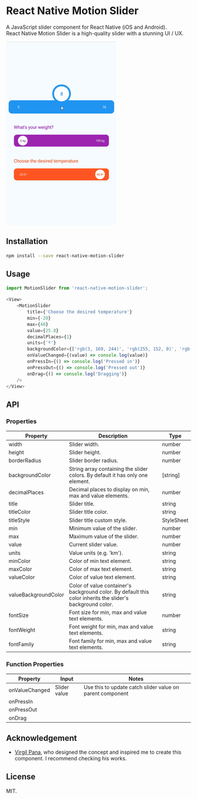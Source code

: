# React Native Motion Slider

A JavaScript slider component for React Native (iOS and Android).  
React Native Motion Slider is a high-quality slider with a stunning UI / UX.

![demo](./demo.gif)

## Installation

```bash
npm install --save react-native-motion-slider
```   


## Usage

```javascript
import MotionSlider from 'react-native-motion-slider';
```

```javascript
<View>
    <MotionSlider
    	title={'Choose the desired temperature'} 
        min={-20} 
        max={40}
        value={25.8} 
        decimalPlaces={1}
        units={'º'}
        backgroundColor={['rgb(3, 169, 244)', 'rgb(255, 152, 0)', 'rgb(255, 87, 34)']}
        onValueChanged={(value) => console.log(value)}
        onPressIn={() => console.log('Pressed in')}
        onPressOut={() => console.log('Pressed out')}
        onDrag={() => console.log('Dragging')}
    />
</View>
```

## API
### Properties

| **Property**          | **Description**                                                  | **Type** |
|-----------------------|------------------------------------------------------------------|----------|
| width                 | Slider width.                                                    | number   | 
| height                | Slider height.                                                   | number   |
| borderRadius          | Slider border radius. | number |
| backgroundColor       | String array containing the slider colors. By default it has only one element. | [string] |
| decimalPlaces         | Decimal places to display on min, max and value elements. | number |
| title                 | Slider title. | string |
| titleColor            | Slider title color. | string |
| titleStyle            | Slider title custom style. | StyleSheet |
| min                   | Minimum value of the slider. | number |
| max                   | Maximum value of the slider. | number |
| value                 | Current slider value. | number |
| units                 | Value units (e.g. 'km'). | string |
| minColor              | Color of min text element. | string |
| maxColor              | Color of max text element. | string |
| valueColor            | Color of value text element. | string |
| valueBackgroundColor  | Color of value container's background color. By default this color inherits the slider's background color. | string |
| fontSize              | Font size for min, max and value text elements. | number |
| fontWeight            | Font weight for min, max and value text elements. | string |
| fontFamily            | Font family for min, max and value text elements. | string | 

### Function Properties

| **Property**          | **Input**    | Notes                                                     |
|-----------------------|--------------|-----------------------------------------------------------|
| onValueChanged        | Slider value | Use this to update catch slider value on parent component |
| onPressIn             |              |                                                           |
| onPressOut            |              |                                                           |
| onDrag                |              |                                                           |

## Acknowledgement

*  [Virgil Pana](https://dribbble.com/shots/3868232-ios-Fluid-Slider-ui-ux), who designed the concept and inspired me to create this component. I recommend checking his works.  
  
## License

MIT.  
